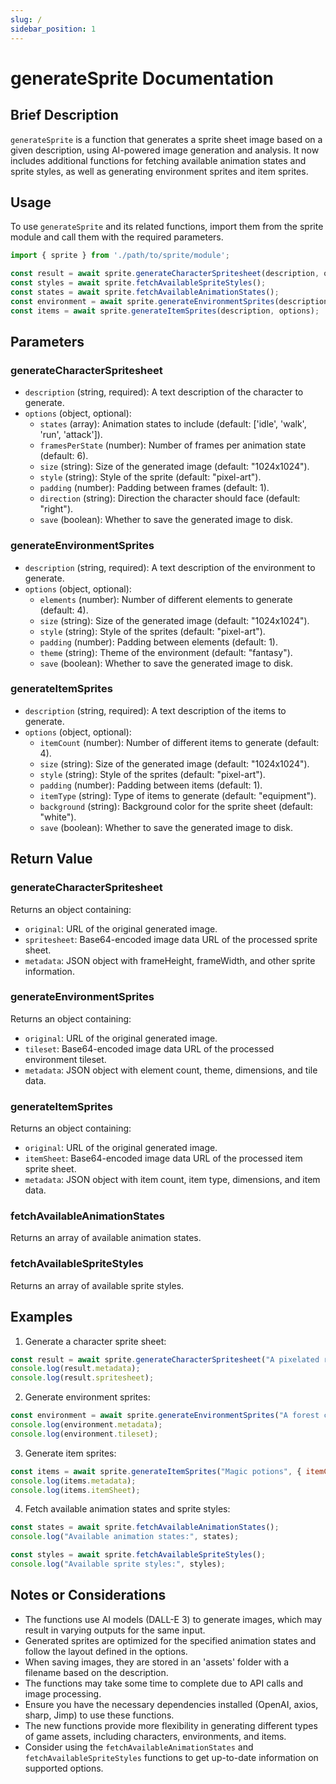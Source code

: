 ```yaml
---
slug: /
sidebar_position: 1
---
```


# generateSprite Documentation

## Brief Description
`generateSprite` is a function that generates a sprite sheet image based on a given description, using AI-powered image generation and analysis. It now includes additional functions for fetching available animation states and sprite styles, as well as generating environment sprites and item sprites.

## Usage
To use `generateSprite` and its related functions, import them from the sprite module and call them with the required parameters.

```javascript
import { sprite } from './path/to/sprite/module';

const result = await sprite.generateCharacterSpritesheet(description, options);
const styles = await sprite.fetchAvailableSpriteStyles();
const states = await sprite.fetchAvailableAnimationStates();
const environment = await sprite.generateEnvironmentSprites(description, options);
const items = await sprite.generateItemSprites(description, options);
```

## Parameters
### generateCharacterSpritesheet
- `description` (string, required): A text description of the character to generate.
- `options` (object, optional):
  - `states` (array): Animation states to include (default: ['idle', 'walk', 'run', 'attack']).
  - `framesPerState` (number): Number of frames per animation state (default: 6).
  - `size` (string): Size of the generated image (default: "1024x1024").
  - `style` (string): Style of the sprite (default: "pixel-art").
  - `padding` (number): Padding between frames (default: 1).
  - `direction` (string): Direction the character should face (default: "right").
  - `save` (boolean): Whether to save the generated image to disk.

### generateEnvironmentSprites
- `description` (string, required): A text description of the environment to generate.
- `options` (object, optional):
  - `elements` (number): Number of different elements to generate (default: 4).
  - `size` (string): Size of the generated image (default: "1024x1024").
  - `style` (string): Style of the sprites (default: "pixel-art").
  - `padding` (number): Padding between elements (default: 1).
  - `theme` (string): Theme of the environment (default: "fantasy").
  - `save` (boolean): Whether to save the generated image to disk.

### generateItemSprites
- `description` (string, required): A text description of the items to generate.
- `options` (object, optional):
  - `itemCount` (number): Number of different items to generate (default: 4).
  - `size` (string): Size of the generated image (default: "1024x1024").
  - `style` (string): Style of the sprites (default: "pixel-art").
  - `padding` (number): Padding between items (default: 1).
  - `itemType` (string): Type of items to generate (default: "equipment").
  - `background` (string): Background color for the sprite sheet (default: "white").
  - `save` (boolean): Whether to save the generated image to disk.

## Return Value
### generateCharacterSpritesheet
Returns an object containing:
- `original`: URL of the original generated image.
- `spritesheet`: Base64-encoded image data URL of the processed sprite sheet.
- `metadata`: JSON object with frameHeight, frameWidth, and other sprite information.

### generateEnvironmentSprites
Returns an object containing:
- `original`: URL of the original generated image.
- `tileset`: Base64-encoded image data URL of the processed environment tileset.
- `metadata`: JSON object with element count, theme, dimensions, and tile data.

### generateItemSprites
Returns an object containing:
- `original`: URL of the original generated image.
- `itemSheet`: Base64-encoded image data URL of the processed item sprite sheet.
- `metadata`: JSON object with item count, item type, dimensions, and item data.

### fetchAvailableAnimationStates
Returns an array of available animation states.

### fetchAvailableSpriteStyles
Returns an array of available sprite styles.

## Examples

1. Generate a character sprite sheet:
```javascript
const result = await sprite.generateCharacterSpritesheet("A pixelated robot");
console.log(result.metadata);
console.log(result.spritesheet);
```

2. Generate environment sprites:
```javascript
const environment = await sprite.generateEnvironmentSprites("A forest clearing", { elements: 6, theme: "nature" });
console.log(environment.metadata);
console.log(environment.tileset);
```

3. Generate item sprites:
```javascript
const items = await sprite.generateItemSprites("Magic potions", { itemCount: 8, itemType: "consumable" });
console.log(items.metadata);
console.log(items.itemSheet);
```

4. Fetch available animation states and sprite styles:
```javascript
const states = await sprite.fetchAvailableAnimationStates();
console.log("Available animation states:", states);

const styles = await sprite.fetchAvailableSpriteStyles();
console.log("Available sprite styles:", styles);
```

## Notes or Considerations
- The functions use AI models (DALL-E 3) to generate images, which may result in varying outputs for the same input.
- Generated sprites are optimized for the specified animation states and follow the layout defined in the options.
- When saving images, they are stored in an 'assets' folder with a filename based on the description.
- The functions may take some time to complete due to API calls and image processing.
- Ensure you have the necessary dependencies installed (OpenAI, axios, sharp, Jimp) to use these functions.
- The new functions provide more flexibility in generating different types of game assets, including characters, environments, and items.
- Consider using the `fetchAvailableAnimationStates` and `fetchAvailableSpriteStyles` functions to get up-to-date information on supported options.
